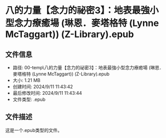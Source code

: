 ﻿# 八的力量【念力的祕密3】：地表最強小型念力療癒場 (琳恩．麥塔格特 (Lynne McTaggart)) (Z-Library).epub

## 文件信息
- 路径: 00-temp\八的力量【念力的祕密3】：地表最強小型念力療癒場 (琳恩．麥塔格特 (Lynne McTaggart)) (Z-Library).epub
- 大小: 1.21 MB
- 创建时间: 2024/9/11 11:43:42
- 最后修改时间: 2024/9/11 11:43:44
- 文件类型: .epub

## 文件描述
这是一个.epub类型的文件。

